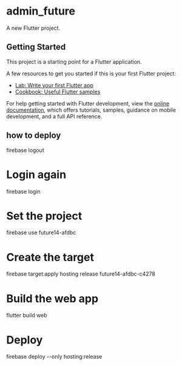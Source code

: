# admin_future

A new Flutter project.

## Getting Started

This project is a starting point for a Flutter application.

A few resources to get you started if this is your first Flutter project:

- [Lab: Write your first Flutter app](https://docs.flutter.dev/get-started/codelab)
- [Cookbook: Useful Flutter samples](https://docs.flutter.dev/cookbook)

For help getting started with Flutter development, view the
[online documentation](https://docs.flutter.dev/), which offers tutorials,
samples, guidance on mobile development, and a full API reference.
## how to deploy 

firebase logout

# Login again
firebase login

# Set the project
firebase use future14-afdbc

# Create the target
firebase target:apply hosting release future14-afdbc-c4278

# Build the web app
flutter build web

# Deploy
firebase deploy --only hosting:release